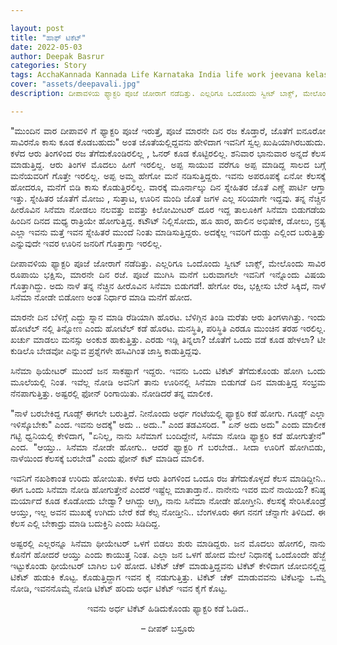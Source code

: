 ```yaml
---

layout: post
title: "ಹಾಫ್ ಟಿಕೆಟ್"
date: 2022-05-03
author: Deepak Basrur
categories: Story
tags: AcchaKannada Kannada Life Karnataka India life work jeevana kelasa story routinelife
cover: "assets/deepavali.jpg"
description: ದೀಪಾವಳಿಯ ಫ್ಯಾಕ್ಟರಿ ಪೂಜೆ ಜೋರಾಗೆ ನಡೆದಿತ್ತು. ಎಲ್ಲರಿಗೂ ಒಂದೊಂದು ಸ್ವೀಟ್ ಬಾಕ್ಸ್, ಮೇಲೊಂದು ಸಾವಿರ ರೂಪಾಯಿ ಭಕ್ಷಿಸು, ಮಾರನೇ ದಿನ ರಜೆ.

---
```

<p align="justify"> "ಮುಂದಿನ ವಾರ ದೀಪಾವಳಿ ಗೆ ಫ್ಯಾಕ್ಟರಿ ಪೂಜೆ ಇರುತ್ತೆ, ಪೂಜೆ ಮಾರನೇ ದಿನ ರಜ ಕೊಡ್ತಾರೆ, ಜೊತೆಗೆ ಐನೂರೋ ಸಾವಿರನೊ ಕಾಸು ಕೂಡ ಕೊಡಬಹುದು" ಅಂತ ಜೊತೆಯಲ್ಲಿದ್ದವನು ಹೇಳಿದಾಗ ಇವನಿಗೆ ಸ್ವಲ್ಪ ಖುಷಿಯಾಗಿರಬಹುದು. ಕಳೆದ ಆರು ತಿಂಗಳಿಂದ ರಜ ತೆಗೆದುಕೊಂಡಿರಲಿಲ್ಲ , ಓನರ್ ಕೂಡ ಕೊಟ್ಟಿರಲಿಲ್ಲ. ಶನಿವಾರ ಭಾನುವಾರ ಅನ್ನದೆ ಕೆಲಸ ಮಾಡುತ್ತಿದ್ದ. ಆರು ತಿಂಗಳ ಮೊದಲು ಹೀಗೆ ಇರಲಿಲ್ಲ. ಅಪ್ಪ ಸಾಯುವ ವರೆಗೂ ಅಪ್ಪ ಮಾಡಿದ್ದ ಸಾಲದ ಬಗ್ಗೆ ಮನೆಯವರಿಗೆ ಗೊತ್ತೇ ಇರಲಿಲ್ಲ. ಅಪ್ಪ ಅಮ್ಮ ಹೇಗೋ ಮನೆ ನಡಿಸುತ್ತಿದ್ದರು. ಇವನು ಅಪರೂಪಕ್ಕೆ ಏನೋ ಕೆಲಸಕ್ಕೆ ಹೋದರೂ, ಮನೆಗೆ ಬಿಡಿ ಕಾಸು ಕೊಡುತ್ತಿರಲಿಲ್ಲ. ವಾರಕ್ಕೆ ಮೂರ್ನಾಲ್ಕು ದಿನ ಸ್ನೇಹಿತರ ಜೊತೆ ಎಣ್ಣೆ ಪಾರ್ಟಿ ಆಗ್ತಾ ಇತ್ತು. ಸ್ನೇಹಿತರ ಜೊತೆಗೆ ಮೋಜು , ಸುತ್ತಾಟ, ಊರಿನ ಮಂದಿ ಜೊತೆ ಜಗಳ ಎಲ್ಲ ಸರಿಯಾಗೇ ಇದ್ದವು. ತನ್ನ ನೆಚ್ಚಿನ ಹೀರೊವಿನ ಸಿನೆಮಾ ನೋಡಲು ನಲವತ್ತು ಐವತ್ತು ಕಿಲೋಮೀಟರ್ ದೂರ ಇದ್ದ ತಾಲೂಕಿಗೆ ಸಿನೆಮಾ ಬಿಡುಗಡೆಯ ಹಿಂದಿನ ದಿನದ ಮಧ್ಯ ರಾತ್ರಿಯೇ ಹೋಗುತ್ತಿದ್ದ. ಕಟೌಟ್ ನಿಲ್ಲಿಸೋದು, ಹೂ ಹಾರ, ಹಾಲಿನ ಅಭಿಷೇಕ, ಡೋಲು, ನ್ರತ್ಯ ಎಲ್ಲಾ ಇವನು ಮತ್ತೆ ಇವನ ಸ್ನೇಹಿತರೆ ಮುಂದೆ ನಿಂತು ಮಾಡಿಸುತ್ತಿದ್ದರು. ಅದಕ್ಕೆಲ್ಲ ಇವರಿಗೆ ದುಡ್ಡು ಎಲ್ಲಿಂದ ಬರುತ್ತಿತ್ತು ಎನ್ನುವುದೇ ಇವರ ಊರಿನ ಜನರಿಗೆ ಗೊತ್ತಾಗ್ತಾ ಇರಲಿಲ್ಲ. </p>
<p align="justify"> ದೀಪಾವಳಿಯ ಫ್ಯಾಕ್ಟರಿ ಪೂಜೆ ಜೋರಾಗೆ ನಡೆದಿತ್ತು. ಎಲ್ಲರಿಗೂ ಒಂದೊಂದು ಸ್ವೀಟ್ ಬಾಕ್ಸ್, ಮೇಲೊಂದು ಸಾವಿರ ರೂಪಾಯಿ ಭಕ್ಷಿಸು, ಮಾರನೇ ದಿನ ರಜೆ. ಪೂಜೆ ಮುಗಿಸಿ ಮನೆಗೆ ಬರುವಾಗಲೇ ಇವನಿಗೆ ಇನ್ನೊಂದು ವಿಷಯ ಗೊತ್ತಾಗಿದ್ದು. ಅದು ನಾಳೆ ತನ್ನ ನೆಚ್ಚಿನ ಹೀರೊವಿನ ಸಿನೆಮಾ ಬಿಡುಗಡೆ!. ಹೇಗೋ ರಜ, ಭಕ್ಷೀಸು ಬೇರೆ ಸಿಕ್ಕಿದೆ, ನಾಳೆ ಸಿನೆಮಾ ನೋಡೇ ಬಿಡೋಣ ಅಂತ ನಿರ್ಧಾರ ಮಾಡಿ ಮನೆಗೆ ಹೋದ. </p>

<p align="justify"> ಮಾರನೇ ದಿನ ಬೆಳಿಗ್ಗೆ ಎದ್ದು ಸ್ನಾನ ಮಾಡಿ ರೆಡಿಯಾಗಿ ಹೊರಟ. ಬೆಳಿಗ್ಗಿನ ತಿಂಡಿ ಮರೆತು ಆರು ತಿಂಗಳಾಗಿತ್ತು. ಇಂದು ಹೋಟೆಲ್ ನಲ್ಲಿ ತಿನ್ನೋಣ ಎಂದು ಹೋಟೆಲ್ ಕಡೆ ಹೊರಟ. ಮನಸ್ಥಿತಿ, ಪರಿಸ್ಥಿತಿ ಎರಡೂ ಮುಂಚಿನ ತರಹ ಇರಲಿಲ್ಲ. ಖರ್ಚು ಮಾಡಲು ಮನಸ್ಸು ಅಂಕುಶ ಹಾಕುತ್ತಿತ್ತು. ಎರಡು ಇಡ್ಲಿ  ತಿನ್ನಲಾ? ಜೊತೆಗೆ ಒಂದು ವಡೆ ಕೂಡ ಹೇಳಲಾ? ಟೀ ಕುಡಿಲೊ ಬೇಡವೋ ಎನ್ನುವ ಪ್ರಶ್ನೆಗಳೇ ಹಸಿವಿಗಿಂತ ಜಾಸ್ತಿ ಕಾಡುತ್ತಿದ್ದವು. </p>

<p align="justify"> ಸಿನೆಮಾ ಥಿಯೇಟರ್ ಮುಂದೆ ಜನ ಸಾಕಷ್ಟಾಗೆ ಇದ್ದರು. ಇವನು ಒಂದು ಟಿಕೆಟ್ ತೆಗೆದುಕೊಂಡು ಹೋಗಿ ಒಂದು ಮೂಲೆಯಲ್ಲಿ ನಿಂತ. ಇವೆಲ್ಲ ನೋಡಿ ಅವನಿಗೆ ತಾನು ಊರಿನಲ್ಲಿ ಸಿನೆಮಾ ಬಿಡುಗಡೆ ದಿನ ಮಾಡುತ್ತಿದ್ದ ಸಂಭ್ರಮ ನೆನಪಾಗುತ್ತಿತ್ತು. ಅಷ್ಟರಲ್ಲಿ ಫೋನ್ ರಿಂಗಾಯಿತು. ನೋಡಿದರೆ ತನ್ನ ಮಾಲೀಕ. </p>

<p align="justify"> "ನಾಳೆ ಬರಬೇಕಿದ್ದ ಗೂಡ್ಸ್ ಈಗಲೇ ಬರುತ್ತಿದೆ. ನೀನೊಂದು ಅರ್ಧ ಗಂಟೆಯಲ್ಲಿ ಫ್ಯಾಕ್ಟರಿ ಕಡೆ ಹೋಗು. ಗೂಡ್ಸ್ ಎಲ್ಲಾ ಇಳಿಸ್ಕೊಬೇಕು" ಎಂದ. ಇವನು ಅದಕ್ಕೆ" ಅದು .. ಅದು.." ಎಂದ ತಡವಿಸರಿದ. " ಏನ್ ಅದು  ಅದು" ಎಂದು ಮಾಲೀಕ ಗಟ್ಟಿ ಧ್ವನಿಯಲ್ಲಿ ಕೇಳಿದಾಗ, "ಏನಿಲ್ಲ, ನಾನು ಸಿನೆಮಾಗೆ ಬಂದಿದ್ದೇನೆ, ಸಿನೆಮಾ ನೋಡಿ ಫ್ಯಾಕ್ಟರಿ ಕಡೆ ಹೋಗುತ್ತೇನೆ" ಎಂದ. "ಆಯ್ತು.. ಸಿನೆಮಾ ನೋಡೇ ಹೋಗು.. ಆದರೆ ಫ್ಯಾಕ್ಟರಿ ಗೆ ಬರಬೇಡ.. ಸೀದಾ ಊರಿಗೆ ಹೋಗಿಬಿಡು, ನಾಳೆಯಿಂದ ಕೆಲಸಕ್ಕೆ ಬರಬೇಡ" ಎಂದು ಫೋನ್ ಕಟ್ ಮಾಡಿದ ಮಾಲಿಕ. </p>


<p align="justify"> ಇವನಿಗೆ ನಖಶಿಕಾಂತ ಉರಿದು ಹೋಯಿತು. ಕಳೆದ ಆರು ತಿಂಗಳಿಂದ ಒಂದೂ ರಜ ತೆಗೆದುಕೊಳ್ಳದೆ ಕೆಲಸ ಮಾಡಿದ್ದೀನಿ.. ಈಗ ಒಂದು ಸಿನೆಮಾ ನೋಡಿ ಹೋಗುತ್ತೇನೆ ಎಂದರೆ ಇಷ್ಟೆಲ್ಲ ಮಾತಾಡ್ತಾನೆ.. ನಾನೇನು ಇವರ ಮನೆ ನಾಯಿಯ? ಕನಿಷ್ಠ ಮರ್ಯಾದೆ ಕೂಡ ಕೊಡೋದು ಬೇಡ್ವಾ? ಆಗಿದ್ದು ಆಗ್ಲಿ, ನಾನು ಸಿನೆಮಾ ನೋಡೇ ಹೋಗ್ತೀನಿ. ಕೆಲಸಕ್ಕೆ ಸೇರಿಸಿಕೊಂಡ್ರೆ ಆಯ್ತು, ಇಲ್ಲ ಅವನ ಮುಖಕ್ಕೆ ಉಗಿದು ಬೇರೆ ಕಡೆ ಕೆಲ್ಸ ನೋಡ್ತೀನಿ.. ಬೆಂಗಳೂರು ಈಗ ನನಗೆ ಚೆನ್ನಾಗೇ ತಿಳಿದಿದೆ. ಈ ಕೆಲಸ ಎಲ್ಲಿ ಬೇಕಾದ್ರು ಮಾಡಿ ಬದುಕ್ತಿನಿ ಎಂದು ಸಿಡಿದಿದ್ದ. </p>

<p align="justify"> ಅಷ್ಟರಲ್ಲಿ ಎಲ್ಲರನ್ನೂ ಸಿನೆಮಾ ಥೀಯೇಟರ್ ಒಳಗೆ ಬಿಡಲು ಶುರು ಮಾಡಿದ್ದರು. ಜನ ಮೊದಲು ಹೋಗಲಿ, ನಾನು ಕೊನೆಗೆ ಹೋದರೆ ಆಯ್ತು ಎಂದು ಕಾಯುತ್ತ ನಿಂತ. ಎಲ್ಲಾ ಜನ ಒಳಗೆ ಹೋದ ಮೇಲೆ ನಿಧಾನಕ್ಕೆ ಒಂದೊಂದೇ ಹೆಜ್ಜೆ ಇಟ್ಟುಕೊಂಡು ಥೀಯೇಟರ್ ಬಾಗಿಲ ಬಳಿ ಹೋದ. ಟಿಕೆಟ್ ಚೆಕ್ ಮಾಡುತ್ತಿದ್ದವನು ಟಿಕೆಟ್ ಕೇಳಿದಾಗ ಜೋಬಿನಲ್ಲಿದ್ದ ಟಿಕೆಟ್ ಹುಡುಕಿ ಕೊಟ್ಟ. ಕೊಡುತ್ತಿದ್ದಾಗ ಇವನ ಕೈ ನಡುಗುತ್ತಿತ್ತು. ಟಿಕೆಟ್ ಚೆಕ್ ಮಾಡುವವನು ಟಿಕೆಟನ್ನು ಒಮ್ಮೆ ನೋಡಿ, ಇವನನೊಮ್ಮೆ ನೋಡಿ ಟಿಕೆಟ್ ಹರಿದು ಅರ್ಧ ಟಿಕೆಟ್ ಇವನ ಕೈಗೆ ಕೊಟ್ಟ. </p>

<p align="center"> ಇವನು ಅರ್ಧ ಟಿಕೆಟ್ ಹಿಡಿದುಕೊಂಡು ಫ್ಯಾಕ್ಟರಿ ಕಡೆ ಓಡಿದ.. </p>

<p align="center"> – ದೀಪಕ್ ಬಸ್ರೂರು </p>
